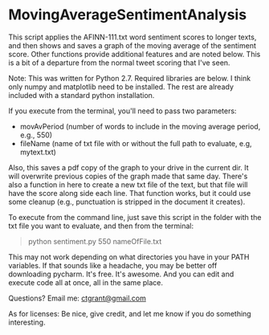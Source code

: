 MovingAverageSentimentAnalysis
==============================

This script applies the AFINN-111.txt word sentiment scores to
longer texts, and then shows and saves a graph of the moving average
of the sentiment score.  Other functions provide additional features
and are noted below.  This is a bit of a departure from the normal 
tweet scoring that I've seen. 

Note:  This was written for Python 2.7.  Required libraries are below.
I think only numpy and matplotlib need to be installed. The rest are
already included with a standard python installation.

If you execute from the terminal, you'll need to pass two parameters:

 - movAvPeriod (number of words to include in the moving average period, e.g., 550)
 - fileName (name of txt file with or without the full path to evaluate, e.g, mytext.txt)

Also, this saves a pdf copy of the graph to your drive in the current dir.
It will overwrite previous copies of the graph made that same day.
There's also a function in here to create a new txt file of the text, but
that file will have the score along side each line.  That function works,
but it could use some cleanup (e.g., punctuation is stripped in the document
it creates).

To execute from the command line, just save this script in the folder
with the txt file you want to evaluate, and then from the terminal:

   > python sentiment.py 550 nameOfFile.txt

This may not work depending on what directories you have in your PATH
variables.  If that sounds like a headache, you may be better off
downloading pycharm.  It's free.  It's awesome. And you can edit
and execute code all at once, all in the same place.

Questions?  Email me:  ctgrant@gmail.com

As for licenses:  Be nice, give credit, and let me know if you do something interesting. 
